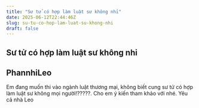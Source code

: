 ```yaml
---
title: "Sư tử có hợp làm luật sư không nhỉ"
date: 2025-06-12T22:44:46Z
slug: su-tu-co-hop-lam-luat-su-khong-nhi
draft: false
---
```


## Sư tử có hợp làm luật sư không nhỉ

## PhannhiLeo

Em đang muốn thi vào ngành luật thương mại, không biết cung sư tử có hợp làm luật sư không mọi người!?????. Cho em ý kiến tham khảo với nhé. Yêu cả nhà Leo